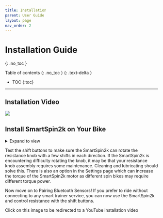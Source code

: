```yaml
---
title: Installation
parent: User Guide
layout: page
nav_order: 2
---
```

# Installation Guide
{: .no_toc }

Table of contents
{: .no_toc }
{: .text-delta }
- TOC
{:toc}
---


## Installation Video
![](https://www.youtube.com/watch?v=yVXgECHQq3w)

## Install SmartSpin2k on Your Bike
<details markdown="block">

<summary>Expand to view</summary>
1. Use some zip ties to mount the breakout cable to your bike.  You will want this to be in reach of the power cable and shifter cable. 
![Breakout cable](../images/r3_breakout_cable.png)
1. Connect the power cable to the DC power connector on the breakout cable.
1. If using a wired shifter, mount it onto your bike and connect the headphone connector for the shifter to the breakout cable.
1. Use a 30mm bolt and hex nut to install the arm to the SmartSpin2k body.
1. Install another 30mm bolt and hex nut onto the bike mount.  Attach the bike mount to the front tube of your bike using a cable tie.
![bike mount](../images/bike_mount.jpg)
1. Place SmartSpin2k onto your bike and snap arm onto bike mount.
![Mount SS2K on Bike](../images/SS2K_mounting.jpg)
1. Connect cable from SmartSpin2k to breakout cable on bike.  There are arrows on the cable indicating the correct orientation for the connection. You can connect and disconnect SmartSpin2k from this connector between rides.
![DIN Connector](../images/DIN_connector.jpg)

{: .peloton-red }
Peloton bike owners have a few extra steps.  Proceed with [wiring and setup instructions](peloton).

{: .highlight }
If you are using a Bluetooth-enabled bike, power meter, or have a Peloton Bike+, you are [ready to ride](initial-setup). 
</details>



Test the shift buttons to make sure the SmartSpin2k can rotate the resistance knob with a few shifts in each direction. If the SmartSpin2k is encountering difficulty rotating the knob, it may be that your resistance knob assembly requires some maintenance. Cleaning and lubricating should solve this. There is also an option in the Settings page which can increase the torque of the SmartSpin2k motor as different spin bikes may require different torque power.

Now move on to Pairing Bluetooth Sensors! If you prefer to ride without connecting to any smart trainer service, you can now use the SmartSpin2k and control resistance with the shift buttons.

Click on this image to be redirected to a YouTube installation video

</details>